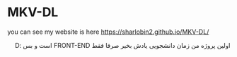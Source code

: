 # MKV-DL

you can see my website is here https://sharlobin2.github.io/MKV-DL/
<p dir="rtl">
اولین پروژه من زمان دانشجویی یادش بخیر صرفا فقط FRONT-END است و بس :D
